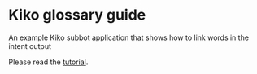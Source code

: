 # Kiko glossary guide

An example Kiko subbot application that shows how to link words in the intent output

Please read the [tutorial](tutorial.md).
